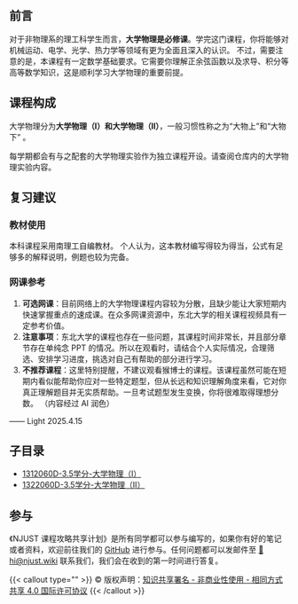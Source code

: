 
## 前言
对于非物理系的理工科学生而言，**大学物理是必修课**。学完这门课程，你将能够对机械运动、电学、光学、热力学等领域有更为全面且深入的认识。
不过，需要注意的是，本课程有一定数学基础要求。它需要你理解正余弦函数以及求导、积分等高等数学知识，这是顺利学习大学物理的重要前提。

## 课程构成
大学物理分为**大学物理（Ⅰ）**和**大学物理（Ⅱ）**，一般习惯性称之为“大物上”和“大物下” 。

每学期都会有与之配套的大学物理实验作为独立课程开设。请查阅仓库内的大学物理实验内容。

## 复习建议
### 教材使用
本科课程采用南理工自编教材。
个人认为，这本教材编写得较为得当，公式有足够多的解释说明，例题也较为完备。

### 网课参考
1. **可选网课**：目前网络上的大学物理课程内容较为分散，且缺少能让大家短期内快速掌握重点的速成课。在众多网课资源中，东北大学的相关课程视频具有一定参考价值。
2. **注意事项**：东北大学的课程也存在一些问题，其课程时间非常长，并且部分章节存在单纯念 PPT 的情况。所以在观看时，请结合个人实际情况，合理筛选、安排学习进度，挑选对自己有帮助的部分进行学习。
3. **不推荐课程**：这里特别提醒，不建议观看猴博士的课程。该课程虽然可能在短期内看似能帮助你应对一些特定题型，但从长远和知识理解角度来看，它对你真正理解题目并无实质帮助。一旦考试题型发生变换，你将很难取得理想分数。 
（内容经过 AI 润色）

—— Light 2025.4.15 

## 子目录

- [1312060D-3.5学分-大学物理（Ⅰ）](1312060D-3.5学分-大学物理（Ⅰ）/)
- [1322060D-3.5学分-大学物理（Ⅱ）](1322060D-3.5学分-大学物理（Ⅱ）/)


## 参与

《NJUST 课程攻略共享计划》是所有同学都可以参与编写的，如果你有好的笔记或者资料，欢迎前往我们的 [GitHub](https://github.com/NJUST-OpenLib) 进行参与。任何问题都可以发邮件至 [📮hi@njust.wiki](mailto:hi@njust.wiki) 联系我们，我们会在收到的第一时间进行答复。

{{< callout type="" >}}
  © 版权声明：[知识共享署名 - 非商业性使用 - 相同方式共享 4.0 国际许可协议](https://creativecommons.org/licenses/by-nc-sa/4.0/)
{{< /callout >}}
